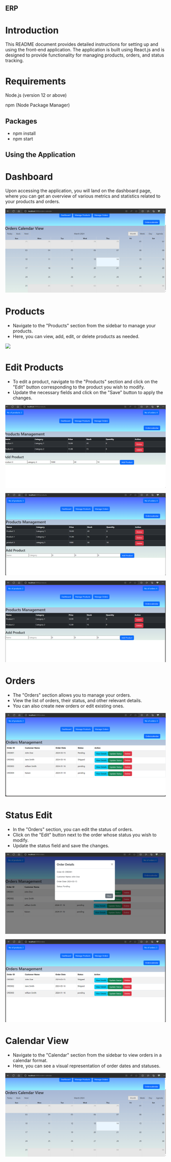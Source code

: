 ## ERP

# Introduction

This README document provides detailed instructions for setting up and using the front-end application. The application is built using React.js and is designed to provide functionality for managing products, orders, and status tracking.

# Requirements

Node.js (version 12 or above)

npm (Node Package Manager)
## Packages 
- npm install
- npm start

## Using the Application

# Dashboard

Upon accessing the application, you will land on the dashboard page, where you can get an overview of various metrics and statistics related to your products and orders.

![](<erp-cv.png>)

# Products

- Navigate to the "Products" section from the sidebar to manage your products.
- Here, you can view, add, edit, or delete products as needed.

![](<Screenshot 2024-03-14 144335.png>)

# Edit Products

- To edit a product, navigate to the "Products" section and click on the "Edit" button corresponding to the product you wish to modify.
- Update the necessary fields and click on the "Save" button to apply the changes.

![](<erp-pa.png>)

![](<erp-pa3.png>)

![](<erp-pd.png>)

# Orders

- The "Orders" section allows you to manage your orders.
- View the list of orders, their status, and other relevant details.
- You can also create new orders or edit existing ones.

![](<erp-o.png>)

# Status Edit

- In the "Orders" section, you can edit the status of orders.
- Click on the "Edit" button next to the order whose status you wish to modify.
- Update the status field and save the changes.

![](<erp-ov.png>)

![](<erp-ou.png>)

# Calendar View

- Navigate to the "Calendar" section from the sidebar to view orders in a calendar format.
- Here, you can see a visual representation of order dates and statuses.

![](<erp-cv.png>)
